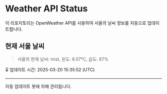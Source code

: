 
# Weather API Status

이 리포지토리는 OpenWeather API를 사용하여 서울의 날씨 정보를 자동으로 업데이트합니다.

## 현재 서울 날씨
> 서울의 현재 날씨: mist, 온도: 6.07°C, 습도: 87%

⏳ 업데이트 시간: 2025-03-20 15:35:52 (UTC)

---
자동 업데이트 봇에 의해 관리됩니다.
